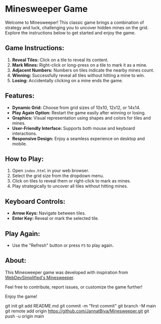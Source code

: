 # Minesweeper Game

Welcome to Minesweeper! This classic game brings a combination of strategy and luck, challenging you to uncover hidden mines on the grid. Explore the instructions below to get started and enjoy the game.

## Game Instructions:
1. **Reveal Tiles:** Click on a tile to reveal its content.
2. **Mark Mines:** Right-click or long-press on a tile to mark it as a mine.
3. **Adjacent Numbers:** Numbers on tiles indicate the nearby mines count.
4. **Winning:** Successfully reveal all tiles without hitting a mine to win.
5. **Losing:** Accidentally clicking on a mine ends the game.

## Features:
- **Dynamic Grid:** Choose from grid sizes of 10x10, 12x12, or 14x14.
- **Play Again Option:** Restart the game easily after winning or losing.
- **Graphics:** Visual representation using shapes and colors for tiles and mines.
- **User-Friendly Interface:** Supports both mouse and keyboard interactions.
- **Responsive Design:** Enjoy a seamless experience on desktop and mobile.

## How to Play:
1. Open `index.html` in your web browser.
2. Select the grid size from the dropdown menu.
3. Click on tiles to reveal them or right-click to mark as mines.
4. Play strategically to uncover all tiles without hitting mines.

## Keyboard Controls:
- **Arrow Keys:** Navigate between tiles.
- **Enter Key:** Reveal or mark the selected tile.

## Play Again:
- Use the "Refresh" button or press `F5` to play again.

## About:
This Minesweeper game was developed with inspiration from [WebDevSimplified's Minesweeper](https://github.com/WebDevSimplified/JavaScript-Simplified-Advanced-Projects/tree/main/15-minesweeper).

Feel free to contribute, report issues, or customize the game further!

Enjoy the game!





git init
git add README.md
git commit -m "first commit"
git branch -M main
git remote add origin https://github.com/JannatBiva/Minesweeper.git
git push -u origin main

